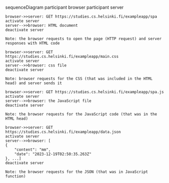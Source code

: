 sequenceDiagram
    participant browser
    participant server
    
    browser->>server: GET https://studies.cs.helsinki.fi/exampleapp/spa
    activate server
    server-->>browser: HTML document
    deactivate server
    
    Note: the browser requests to open the page (HTTP request) and server responses with HTML code
    
    browser->>server: GET https://studies.cs.helsinki.fi/exampleapp/main.css
    activate server
    server-->>browser: css file
    deactivate server
    
    Note: browser requests for the CSS (that was included in the HTML head) and server sends it 
    
    browser->>server: GET https://studies.cs.helsinki.fi/exampleapp/spa.js
    activate server
    server-->>browser: the JavaScript file
    deactivate server
    
    Note: the browser requests for the JavaScript code (that was in the HTML head)
    
    browser->>server: GET https://studies.cs.helsinki.fi/exampleapp/data.json
    activate server
    server-->>browser: [
    {
        "content": "mm",
        "date": "2023-12-19T02:50:35.263Z"
    }, ...]
    deactivate server
    
    Note: the browser requests for the JSON (that was in JavaScript function)
